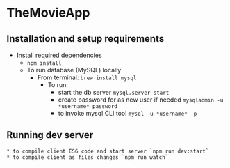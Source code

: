 # TheMovieApp

## Installation and setup requirements
* Install required dependencies
  * `npm install`
  * To run database (MySQL) locally
    * From terminal: `brew install mysql`
      * To run:
        * start the db server `mysql.server start`
        * create password for as new user if needed `mysqladmin -u *username* password`
        * to invoke mysql CLI tool `mysql -u *username* -p`

## Running dev server
	* to compile client ES6 code and start server `npm run dev:start`
	* to compile client as files changes `npm run watch`

